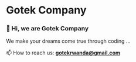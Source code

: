 # Gotek Company

### 👋 Hi, we are Gotek Company
We make your dreams come true through coding ...

📫 How to reach us: **gotekrwanda@gmail.com**

<!---
gotek-rwanda/gotek-rwanda is a ✨ special ✨ repository because its `README.md` (this file) appears on your GitHub profile.
You can click the Preview link to take a look at your changes.
--->
